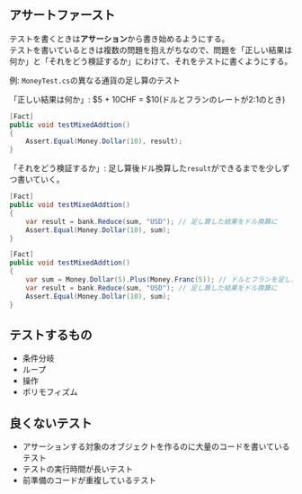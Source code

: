 ## アサートファースト

テストを書くときは**アサーション**から書き始めるようにする。<br>
テストを書いているときは複数の問題を抱えがちなので、問題を「正しい結果は何か」と「それをどう検証するか」にわけて、それをテストに書くようにする。

例: `MoneyTest.cs`の異なる通貨の足し算のテスト

「正しい結果は何か」: $5 + 10CHF = $10(ドルとフランのレートが2:1のとき)
```cs
[Fact]
public void testMixedAddtion()
{
    Assert.Equal(Money.Dollar(10), result);
}
```

「それをどう検証するか」: 足し算後ドル換算した`result`ができるまでを少しずつ書いていく。
```cs
[Fact]
public void testMixedAddtion()
{
    var result = bank.Reduce(sum, "USD"); // 足し算した結果をドル換算に
    Assert.Equal(Money.Dollar(10), sum);
}
```

```cs
[Fact]
public void testMixedAddtion()
{
    var sum = Money.Dollar(5).Plus(Money.Franc(5)); // ドルとフランを足したオブジェクトを作る
    var result = bank.Reduce(sum, "USD"); // 足し算した結果をドル換算に
    Assert.Equal(Money.Dollar(10), sum);
}
```

## テストするもの
* 条件分岐
* ループ
* 操作
* ポリモフィズム

## 良くないテスト
* アサーションする対象のオブジェクトを作るのに大量のコードを書いているテスト
* テストの実行時間が長いテスト
* 前準備のコードが重複しているテスト